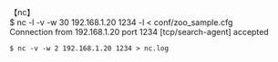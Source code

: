
【nc】  
	$ nc -l -v -w 30 192.168.1.20 1234 -l < conf/zoo_sample.cfg   
Connection from 192.168.1.20 port 1234 [tcp/search-agent] accepted

	$ nc -v -w 2 192.168.1.20 1234 > nc.log
